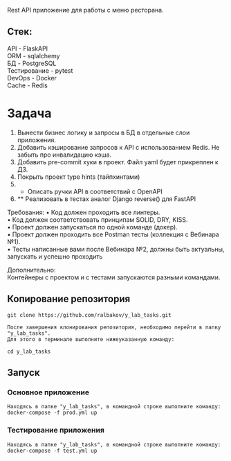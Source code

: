 Rest API приложение для работы с меню ресторана.
## Стек:
API - FlaskAPI  \
ORM - sqlalchemy  \
БД - PostgreSQL  \
Тестирование - pytest  \
DevOps - Docker \
Cache - Redis  
# Задача
1. Вынести бизнес логику и запросы в БД в отдельные слои приложения.
2. Добавить кэширование запросов к API с использованием Redis. Не забыть про инвалидацию кэша.
3. Добавить pre-commit хуки в проект. Файл yaml будет прикреплен к ДЗ.
4. Покрыть проект type hints (тайпхинтами)
5. * Описать ручки API в соответствий c OpenAPI
6. ** Реализовать в тестах аналог Django reverse() для FastAPI

Требования:
• Код должен проходить все линтеры.  
• Код должен соответствовать принципам SOLID, DRY, KISS.  
• Проект должен запускаться по одной команде (докер).  
• Проект должен проходить все Postman тесты (коллекция с Вебинара №1).  
• Тесты написанные вами после Вебинара №2, должны быть актуальны, запускать и успешно проходить  

Дополнительно:  
Контейнеры с проектом и с тестами запускаются разными командами.  


## Копирование репозитория
```
git clone https://github.com/ralbakov/y_lab_tasks.git

После завершения клонирования репозитория, необходимо перейти в папку "y_lab_tasks".
Для этого в терминале выполните нижеуказанную команду:

cd y_lab_tasks
```

## Запуск
### Основное приложение
```
Находясь в папке "y_lab_tasks", в командной строке выполните команду:
docker-compose -f prod.yml up
```
### Тестирование приложения
```
Находясь в папке "y_lab_tasks", в командной строке выполните команду:
docker-compose -f test.yml up
```
